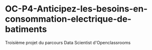 # OC-P4-Anticipez-les-besoins-en-consommation-electrique-de-batiments
Troisième projet du parcours Data Scientist d'Openclassrooms
